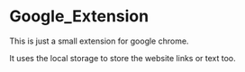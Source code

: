 # Google_Extension

This is just a small extension for google chrome.

It uses the local storage to store the website links or text too.
